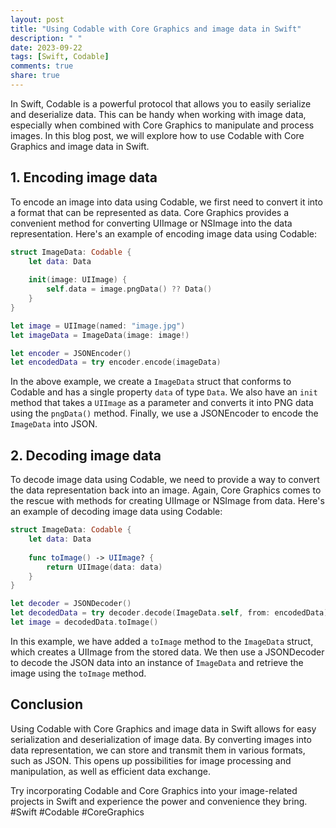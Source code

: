 ```yaml
---
layout: post
title: "Using Codable with Core Graphics and image data in Swift"
description: " "
date: 2023-09-22
tags: [Swift, Codable]
comments: true
share: true
---
```


In Swift, Codable is a powerful protocol that allows you to easily serialize and deserialize data. This can be handy when working with image data, especially when combined with Core Graphics to manipulate and process images. In this blog post, we will explore how to use Codable with Core Graphics and image data in Swift.

## 1. Encoding image data
To encode an image into data using Codable, we first need to convert it into a format that can be represented as data. Core Graphics provides a convenient method for converting UIImage or NSImage into the data representation. Here's an example of encoding image data using Codable:

```swift
struct ImageData: Codable {
    let data: Data
    
    init(image: UIImage) {
        self.data = image.pngData() ?? Data()
    }
}

let image = UIImage(named: "image.jpg")
let imageData = ImageData(image: image!)

let encoder = JSONEncoder()
let encodedData = try encoder.encode(imageData)
```

In the above example, we create a `ImageData` struct that conforms to Codable and has a single property `data` of type `Data`. We also have an `init` method that takes a `UIImage` as a parameter and converts it into PNG data using the `pngData()` method. Finally, we use a JSONEncoder to encode the `ImageData` into JSON.

## 2. Decoding image data
To decode image data using Codable, we need to provide a way to convert the data representation back into an image. Again, Core Graphics comes to the rescue with methods for creating UIImage or NSImage from data. Here's an example of decoding image data using Codable:

```swift
struct ImageData: Codable {
    let data: Data
    
    func toImage() -> UIImage? {
        return UIImage(data: data)
    }
}

let decoder = JSONDecoder()
let decodedData = try decoder.decode(ImageData.self, from: encodedData)
let image = decodedData.toImage()
```

In this example, we have added a `toImage` method to the `ImageData` struct, which creates a UIImage from the stored data. We then use a JSONDecoder to decode the JSON data into an instance of `ImageData` and retrieve the image using the `toImage` method.

## Conclusion
Using Codable with Core Graphics and image data in Swift allows for easy serialization and deserialization of image data. By converting images into data representation, we can store and transmit them in various formats, such as JSON. This opens up possibilities for image processing and manipulation, as well as efficient data exchange.

Try incorporating Codable and Core Graphics into your image-related projects in Swift and experience the power and convenience they bring. #Swift #Codable #CoreGraphics